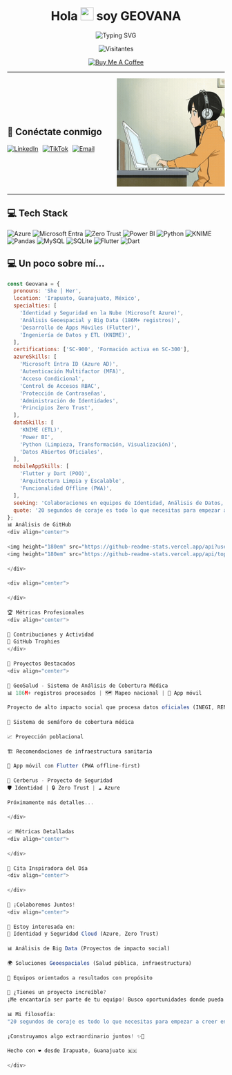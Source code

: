 <h1 align="center">Hola <img src="https://raw.githubusercontent.com/MartinHeinz/MartinHeinz/master/wave.gif" width="30px" height="30px" /> soy GEOVANA</h1>

<div align="center">
  <img src="https://readme-typing-svg.herokuapp.com?font=Fira+Code&pause=1000&color=00D9FF&center=true&vCenter=true&width=435&lines=Azure+Identity+%26+Cloud+Security+Specialist" alt="Typing SVG" />
</div>

<div align="center">

![Visitantes](https://visitor-badge.laobi.icu/badge?page_id=Geovana78.GeoSalud&style=flat-square&color=0088cc)

</div>

<div align="center">
  
  <a href="https://buymeacoffee.com/geo.salud">
    <img src="https://img.shields.io/badge/Buy%20Me%20a%20Coffee-ffdd00?style=for-the-badge&logo=buy-me-a-coffee&logoColor=black" alt="Buy Me A Coffee" />
  </a>
</div>

---

<div style="display: flex; justify-content: space-between; align-items: center;">
    <div>
        <h2>🚀 Conéctate conmigo</h2>
        <div style="display: flex; gap: 10px;">
            <a href="https://www.linkedin.com/in/geovana-sepulveda/" target="_blank">
                <img src="https://img.shields.io/badge/LinkedIn-0077B5?style=for-the-badge&logo=linkedin&logoColor=white" alt="LinkedIn">
            </a>
            <a href="https://www.tiktok.com/@geo.cloud?_t=ZS-8zIj8xZXjXD&_r=1" target="_blank">
                <img src="https://img.shields.io/badge/TikTok-000000?style=for-the-badge&logo=tiktok&logoColor=white" alt="TikTok">
            </a>
            <a href="mailto:geovana.martinez.sepulveda@gmail.com" target="_blank">
                <img src="https://img.shields.io/badge/Email-EA4335?style=for-the-badge&logo=gmail&logoColor=white" alt="Email">
            </a>
        </div>
    </div>
    <div style="margin-left: 20px;">
        <img src="https://raw.githubusercontent.com/Geovana78/Geovana78/ea8ce63196389fa43ceb05d0951f1a6dbf537552/gif.gif" width="250" alt="Anime girl working on laptop">
    </div>
</div>

---

## 💻 Tech Stack

![Azure](https://img.shields.io/badge/Azure-0078D4?style=for-the-badge&logo=microsoft-azure&logoColor=white) ![Microsoft Entra](https://img.shields.io/badge/Microsoft%20Entra-0078D4?style=for-the-badge&logo=microsoft&logoColor=white) ![Zero Trust](https://img.shields.io/badge/Zero%20Trust-FF6B35?style=for-the-badge&logo=security&logoColor=white) ![Power BI](https://img.shields.io/badge/Power%20BI-F2C811?style=for-the-badge&logo=powerbi&logoColor=black) ![Python](https://img.shields.io/badge/Python-3776AB?style=for-the-badge&logo=python&logoColor=white) ![KNIME](https://img.shields.io/badge/KNIME-FFF200?style=for-the-badge&logo=knime&logoColor=black) ![Pandas](https://img.shields.io/badge/Pandas-150458?style=for-the-badge&logo=pandas&logoColor=white) ![MySQL](https://img.shields.io/badge/MySQL-4479A1?style=for-the-badge&logo=mysql&logoColor=white) ![SQLite](https://img.shields.io/badge/SQLite-003B57?style=for-the-badge&logo=sqlite&logoColor=white) ![Flutter](https://img.shields.io/badge/Flutter-02569B?style=for-the-badge&logo=flutter&logoColor=white) ![Dart](https://img.shields.io/badge/Dart-0175C2?style=for-the-badge&logo=dart&logoColor=white)


## 💻 Un poco sobre mí...


```javascript
const Geovana = {
  pronouns: 'She | Her',
  location: 'Irapuato, Guanajuato, México',
  specialties: [
    'Identidad y Seguridad en la Nube (Microsoft Azure)',
    'Análisis Geoespacial y Big Data (186M+ registros)',
    'Desarrollo de Apps Móviles (Flutter)',
    'Ingeniería de Datos y ETL (KNIME)',
  ],
  certifications: ['SC-900', 'Formación activa en SC-300'],
  azureSkills: [
    'Microsoft Entra ID (Azure AD)',
    'Autenticación Multifactor (MFA)',
    'Acceso Condicional',
    'Control de Accesos RBAC',
    'Protección de Contraseñas',
    'Administración de Identidades',
    'Principios Zero Trust',
  ],
  dataSkills: [
    'KNIME (ETL)',
    'Power BI',
    'Python (Limpieza, Transformación, Visualización)',
    'Datos Abiertos Oficiales',
  ],
  mobileAppSkills: [
    'Flutter y Dart (POO)',
    'Arquitectura Limpia y Escalable',
    'Funcionalidad Offline (PWA)',
  ],
  seeking: 'Colaboraciones en equipos de Identidad, Análisis de Datos, Seguridad Cloud o Desarrollo con Impacto Social.',
  quote: '20 segundos de coraje es todo lo que necesitas para empezar a creer en ti'
};
📊 Análisis de GitHub
<div align="center">

<img height="180em" src="https://github-readme-stats.vercel.app/api?username=Geovana78&show_icons=true&theme=tokyonight&hide_border=true&count_private=true"/>
<img height="180em" src="https://github-readme-stats.vercel.app/api/top-langs/?username=Geovana78&layout=compact&theme=tokyonight&hide_border=true&langs_count=8"/>

</div>

<div align="center">

</div>

🏆 Métricas Profesionales
<div align="center">

🎯 Contribuciones y Actividad
🏅 GitHub Trophies
</div>

🎯 Proyectos Destacados
<div align="center">

🏥 GeoSalud - Sistema de Análisis de Cobertura Médica
📊 186M+ registros procesados | 🗺️ Mapeo nacional | 📱 App móvil

Proyecto de alto impacto social que procesa datos oficiales (INEGI, RENUE) para generar:

🎯 Sistema de semáforo de cobertura médica

📈 Proyección poblacional

🏗️ Recomendaciones de infraestructura sanitaria

📱 App móvil con Flutter (PWA offline-first)

🔐 Cerberus - Proyecto de Seguridad
🛡️ Identidad | 🔒 Zero Trust | ☁️ Azure

Próximamente más detalles...

</div>

📈 Métricas Detalladas
<div align="center">

</div>

💭 Cita Inspiradora del Día
<div align="center">

</div>

🤝 ¡Colaboremos Juntos!
<div align="center">

🎯 Estoy interesada en:
🔐 Identidad y Seguridad Cloud (Azure, Zero Trust)

📊 Análisis de Big Data (Proyectos de impacto social)

🌍 Soluciones Geoespaciales (Salud pública, infraestructura)

👥 Equipos orientados a resultados con propósito

📧 ¿Tienes un proyecto increíble?
¡Me encantaría ser parte de tu equipo! Busco oportunidades donde pueda aplicar mis habilidades en identidad digital, análisis de datos masivos y desarrollo de soluciones que generen un impacto real en la sociedad.

📊 Mi filosofía:
"20 segundos de coraje es todo lo que necesitas para empezar a creer en ti"

¡Construyamos algo extraordinario juntos! ✨🚀

Hecho con ❤️ desde Irapuato, Guanajuato 🇲🇽

</div>
